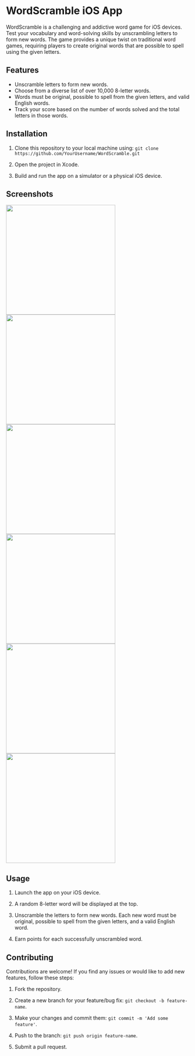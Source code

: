 # WordScramble iOS App

WordScramble is a challenging and addictive word game for iOS devices. Test your vocabulary and word-solving skills by unscrambling letters to form new words. The game provides a unique twist on traditional word games, requiring players to create original words that are possible to spell using the given letters.

## Features

- Unscramble letters to form new words.
- Choose from a diverse list of over 10,000 8-letter words.
- Words must be original, possible to spell from the given letters, and valid English words.
- Track your score based on the number of words solved and the total letters in those words.
<!-- - Multiple difficulty levels to suit players of different skill levels.
- Time pressure option adds an extra challenge.
- Earn power-ups and hints to aid in solving difficult words.
- Global leaderboards to compete with players from around the world.
- Daily challenges with new words every day.
- Educational element with word definitions provided. -->

## Installation

1. Clone this repository to your local machine using: `git clone https://github.com/YourUsername/WordScramble.git`


2. Open the project in Xcode.

3. Build and run the app on a simulator or a physical iOS device.

## Screenshots

<img src="images/screenshot1.png" width="300">
<img src="images/screenshot2.png" width="300">
<img src="images/screenshot3.png" width="300">
<img src="images/screenshot4.png" width="300">
<img src="images/screenshot5.png" width="300">
<img src="images/screenshot6.png" width="300">

## Usage

1. Launch the app on your iOS device.

2. A random 8-letter word will be displayed at the top.

3. Unscramble the letters to form new words. Each new word must be original, possible to spell from the given letters, and a valid English word.

4. Earn points for each successfully unscrambled word.

## Contributing

Contributions are welcome! If you find any issues or would like to add new features, follow these steps:

1. Fork the repository.

2. Create a new branch for your feature/bug fix: `git checkout -b feature-name`.

3. Make your changes and commit them: `git commit -m 'Add some feature'`.

4. Push to the branch: `git push origin feature-name`.

5. Submit a pull request.
